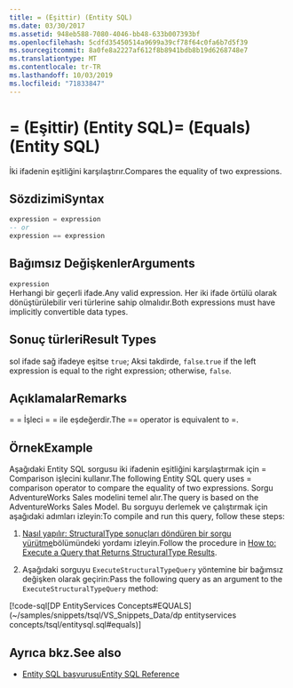 ```yaml
---
title: = (Eşittir) (Entity SQL)
ms.date: 03/30/2017
ms.assetid: 948eb588-7080-4046-bb48-633b007393bf
ms.openlocfilehash: 5cdfd35450514a9699a39cf78f64c0fa6b7d5f39
ms.sourcegitcommit: 8a0fe8a2227af612f8b8941bdb8b19d6268748e7
ms.translationtype: MT
ms.contentlocale: tr-TR
ms.lasthandoff: 10/03/2019
ms.locfileid: "71833847"
---
```

# <a name="-equals-entity-sql"></a><span data-ttu-id="ab257-102">= (Eşittir) (Entity SQL)</span><span class="sxs-lookup"><span data-stu-id="ab257-102">= (Equals) (Entity SQL)</span></span>
<span data-ttu-id="ab257-103">İki ifadenin eşitliğini karşılaştırır.</span><span class="sxs-lookup"><span data-stu-id="ab257-103">Compares the equality of two expressions.</span></span>  
  
## <a name="syntax"></a><span data-ttu-id="ab257-104">Sözdizimi</span><span class="sxs-lookup"><span data-stu-id="ab257-104">Syntax</span></span>  
  
```sql  
expression = expression  
-- or   
expression == expression  
```  
  
## <a name="arguments"></a><span data-ttu-id="ab257-105">Bağımsız Değişkenler</span><span class="sxs-lookup"><span data-stu-id="ab257-105">Arguments</span></span>  
 `expression`  
 <span data-ttu-id="ab257-106">Herhangi bir geçerli ifade.</span><span class="sxs-lookup"><span data-stu-id="ab257-106">Any valid expression.</span></span> <span data-ttu-id="ab257-107">Her iki ifade örtülü olarak dönüştürülebilir veri türlerine sahip olmalıdır.</span><span class="sxs-lookup"><span data-stu-id="ab257-107">Both expressions must have implicitly convertible data types.</span></span>  
  
## <a name="result-types"></a><span data-ttu-id="ab257-108">Sonuç türleri</span><span class="sxs-lookup"><span data-stu-id="ab257-108">Result Types</span></span>  
 <span data-ttu-id="ab257-109">sol ifade sağ ifadeye eşitse `true`; Aksi takdirde, `false`.</span><span class="sxs-lookup"><span data-stu-id="ab257-109">`true` if the left expression is equal to the right expression; otherwise, `false`.</span></span>  
  
## <a name="remarks"></a><span data-ttu-id="ab257-110">Açıklamalar</span><span class="sxs-lookup"><span data-stu-id="ab257-110">Remarks</span></span>  
 <span data-ttu-id="ab257-111">= = İşleci = = ile eşdeğerdir.</span><span class="sxs-lookup"><span data-stu-id="ab257-111">The == operator is equivalent to =.</span></span>  
  
## <a name="example"></a><span data-ttu-id="ab257-112">Örnek</span><span class="sxs-lookup"><span data-stu-id="ab257-112">Example</span></span>  
 <span data-ttu-id="ab257-113">Aşağıdaki Entity SQL sorgusu iki ifadenin eşitliğini karşılaştırmak için = Comparison işlecini kullanır.</span><span class="sxs-lookup"><span data-stu-id="ab257-113">The following Entity SQL query uses = comparison operator to compare the equality of two expressions.</span></span> <span data-ttu-id="ab257-114">Sorgu AdventureWorks Sales modelini temel alır.</span><span class="sxs-lookup"><span data-stu-id="ab257-114">The query is based on the AdventureWorks Sales Model.</span></span> <span data-ttu-id="ab257-115">Bu sorguyu derlemek ve çalıştırmak için aşağıdaki adımları izleyin:</span><span class="sxs-lookup"><span data-stu-id="ab257-115">To compile and run this query, follow these steps:</span></span>  
  
1. <span data-ttu-id="ab257-116">[Nasıl yapılır: StructuralType sonuçları döndüren bir sorgu yürütme](../how-to-execute-a-query-that-returns-structuraltype-results.md)bölümündeki yordamı izleyin.</span><span class="sxs-lookup"><span data-stu-id="ab257-116">Follow the procedure in [How to: Execute a Query that Returns StructuralType Results](../how-to-execute-a-query-that-returns-structuraltype-results.md).</span></span>  
  
2. <span data-ttu-id="ab257-117">Aşağıdaki sorguyu `ExecuteStructuralTypeQuery` yöntemine bir bağımsız değişken olarak geçirin:</span><span class="sxs-lookup"><span data-stu-id="ab257-117">Pass the following query as an argument to the `ExecuteStructuralTypeQuery` method:</span></span>  
  
 [!code-sql[DP EntityServices Concepts#EQUALS](~/samples/snippets/tsql/VS_Snippets_Data/dp entityservices concepts/tsql/entitysql.sql#equals)]  
  
## <a name="see-also"></a><span data-ttu-id="ab257-118">Ayrıca bkz.</span><span class="sxs-lookup"><span data-stu-id="ab257-118">See also</span></span>

- [<span data-ttu-id="ab257-119">Entity SQL başvurusu</span><span class="sxs-lookup"><span data-stu-id="ab257-119">Entity SQL Reference</span></span>](entity-sql-reference.md)
